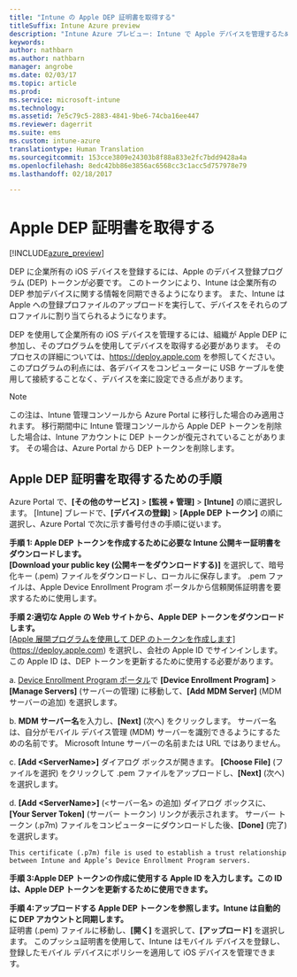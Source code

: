 ```yaml
---
title: "Intune の Apple DEP 証明書を取得する"
titleSuffix: Intune Azure preview
description: "Intune Azure プレビュー: Intune で Apple デバイスを管理するための前提条件である MDM プッシュ証明書を構成してアップロードするための手順。 "
keywords: 
author: nathbarn
ms.author: nathbarn
manager: angrobe
ms.date: 02/03/17
ms.topic: article
ms.prod: 
ms.service: microsoft-intune
ms.technology: 
ms.assetid: 7e5c79c5-2883-4841-9be6-74cba16ee447
ms.reviewer: dagerrit
ms.suite: ems
ms.custom: intune-azure
translationtype: Human Translation
ms.sourcegitcommit: 153cce3809e24303b8f88a833e2fc7bdd9428a4a
ms.openlocfilehash: 8edc42bb86e3856ac6568cc3c1acc5d757978e79
ms.lasthandoff: 02/18/2017

---
```


# <a name="get-an-apple-dep-certificate"></a>Apple DEP 証明書を取得する

[!INCLUDE[azure_preview](../includes/azure_preview.md)]

DEP に企業所有の iOS デバイスを登録するには、Apple のデバイス登録プログラム (DEP) トークンが必要です。 このトークンにより、Intune は企業所有の DEP 参加デバイスに関する情報を同期できるようになります。 また、Intune は Apple への登録プロファイルのアップロードを実行して、デバイスをそれらのプロファイルに割り当てられるようになります。

DEP を使用して企業所有の iOS デバイスを管理するには、組織が Apple DEP に参加し、そのプログラムを使用してデバイスを取得する必要があります。 そのプロセスの詳細については、https://deploy.apple.com を参照してください。 このプログラムの利点には、各デバイスをコンピューターに USB ケーブルを使用して接続することなく、デバイスを楽に設定できる点があります。

> [!NOTE]
> この注は、Intune 管理コンソールから Azure Portal に移行した場合のみ適用されます。 移行期間中に Intune 管理コンソールから Apple DEP トークンを削除した場合は、Intune アカウントに DEP トークンが復元されていることがあります。 その場合は、Azure Portal から DEP トークンを削除します。

## <a name="steps-to-get-the-apple-dep-certificate"></a>Apple DEP 証明書を取得するための手順
Azure Portal で、**[その他のサービス]** > **[監視 + 管理]** > **[Intune]** の順に選択します。 [Intune] ブレードで、**[デバイスの登録]** > **[Apple DEP トークン]** の順に選択し、Azure Portal で次に示す番号付きの手順に従います。

**手順 1: Apple DEP トークンを作成するために必要な Intune 公開キー証明書をダウンロードします。**<br>
**[Download your public key (公開キーをダウンロードする)]** を選択して、暗号化キー (.pem) ファイルをダウンロードし、ローカルに保存します。 .pem ファイルは、Apple Device Enrollment Program ポータルから信頼関係証明書を要求するために使用します。

**手順 2:適切な Apple の Web サイトから、Apple DEP トークンをダウンロードします。**<br>
[[Apple 展開プログラムを使用して DEP のトークンを作成します]](https://deploy.apple.com) (https://deploy.apple.com) を選択し、会社の Apple ID でサインインします。 この Apple ID は、DEP トークンを更新するために使用する必要があります。

   a.  [Device Enrollment Program ポータル](https://deploy.apple.com)で **[Device Enrollment Program]** &gt; **[Manage Servers]** (サーバーの管理) に移動して、**[Add MDM Server]** (MDM サーバーの追加) を選択します。

   b.  **MDM サーバー名**を入力し、**[Next]** (次へ) をクリックします。 サーバー名は、自分がモバイル デバイス管理 (MDM) サーバーを識別できるようにするための名前です。 Microsoft Intune サーバーの名前または URL ではありません。

   c.  **[Add &lt;ServerName&gt;]** ダイアログ ボックスが開きます。 **[Choose File]** (ファイルを選択) をクリックして .pem ファイルをアップロードし、**[Next]** (次へ) を選択します。

   d.  **[Add &lt;ServerName&gt;]** (<サーバー名> の追加) ダイアログ ボックスに、**[Your Server Token]** (サーバー トークン) リンクが表示されます。 サーバー トークン (.p7m) ファイルをコンピューターにダウンロードした後、**[Done]** (完了) を選択します。

    This certificate (.p7m) file is used to establish a trust relationship between Intune and Apple’s Device Enrollment Program servers.

**手順 3:Apple DEP トークンの作成に使用する Apple ID を入力します。この ID は、Apple DEP トークンを更新するために使用できます。**

**手順 4:アップロードする Apple DEP トークンを参照します。Intune は自動的に DEP アカウントと同期します。**<br>
証明書 (.pem) ファイルに移動し、**[開く]** を選択して、**[アップロード]** を選択します。 このプッシュ証明書を使用して、Intune はモバイル デバイスを登録し、登録したモバイル デバイスにポリシーを適用して iOS デバイスを管理できます。

